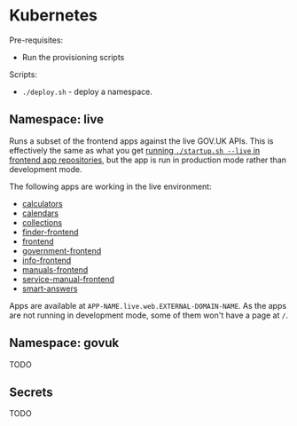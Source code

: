 Kubernetes
==========

Pre-requisites:

- Run the provisioning scripts

Scripts:

- `./deploy.sh` - deploy a namespace.


Namespace: live
---------------

Runs a subset of the frontend apps against the live GOV.UK APIs.  This
is effectively the same as what you get [running `./startup.sh --live`
in frontend app repositories][], but the app is run in production mode
rather than development mode.

The following apps are working in the live environment:

- [calculators][]
- [calendars][]
- [collections][]
- [finder-frontend][]
- [frontend][]
- [government-frontend][]
- [info-frontend][]
- [manuals-frontend][]
- [service-manual-frontend][]
- [smart-answers][]

Apps are available at `APP-NAME.live.web.EXTERNAL-DOMAIN-NAME`.  As
the apps are not running in development mode, some of them won't have
a page at `/`.

[running `./startup.sh --live` in frontend app repositories]: https://github.com/alphagov/finder-frontend/blob/master/startup.sh


Namespace: govuk
----------------

TODO


Secrets
-------

TODO

[calculators]: https://github.com/alphagov/calculators
[calendars]: https://github.com/alphagov/calendars
[collections]: https://github.com/alphagov/collections
[finder-frontend]: https://github.com/alphagov/finder-frontend
[frontend]: https://github.com/alphagov/frontend
[government-frontend]: https://github.com/alphagov/government-frontend
[info-frontend]: https://github.com/alphagov/info-frontend
[manuals-frontend]: https://github.com/alphagov/manuals-frontend
[service-manual-frontend]: https://github.com/alphagov/service-manual-frontend
[smart-answers]: https://github.com/alphagov/smart-answers
